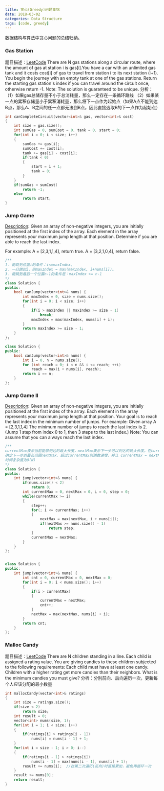 ```yaml
---
title: 贪心(Greedy)问题集锦
date: 2018-03-02
categories: Data Structure
tags: [code, greedy]
---
```

数据结构与算法中贪心问题的总结归纳。
<!--more-->

### Gas Station
题目描述：[LeetCode](https://leetcode.com/problems/gas-station/description/)
There are N gas stations along a circular route, where the amount of gas at station i is gas[i].You have a car with an unlimited gas tank and it costs cost[i] of gas to travel from station i to its next station (i+1). You begin the journey with an empty tank at one of the gas stations. Return the starting gas station's index if you can travel around the circuit once, otherwise return -1.
Note: The solution is guaranteed to be unique.
分析：（1）如果gas总储存量不小于总消耗量，那么一定存在一条循环路线
（2）如果某一点的累积存储量小于累积消耗量，那么将下一点作为起始点（如果A点不能到达B点，那么A、B之间的任一点都无法到B点，因此直接选取B的下一点作为起始点）
```cpp
int canCompleteCircuit(vector<int>& gas, vector<int>& cost) 
{
    int size = gas.size();
    int sumGas = 0, sumCost = 0, tank = 0, start = 0;
    for(int i = 0; i < size; i++)
    {
        sumGas += gas[i];
        sumCost += cost[i];
        tank += gas[i] - cost[i];
        if(tank < 0)  
        {
            start = i + 1;
            tank = 0;
        }
    }
    if(sumGas < sumCost)
        return -1;
    else
        return start;
}
```

### Jump Game
[Description](https://leetcode.com/problems/jump-game/description/): Given an array of non-negative integers, you are initially positioned at the first index of the array. Each element in the array represents your maximum jump length at that position. Determine if you are able to reach the last index.

For example:
A = [2,3,1,1,4], return true.
A = [3,2,1,0,4], return false.

```cpp
/**
1. 能跳到位置i的条件：i<=maxIndex。
2. 一旦跳到i，则maxIndex = max(maxIndex, i+nums[i])。
3. 能跳到最后一个位置n-1的条件是：maxIndex >= n-1
*/
class Solution {
public:
    bool canJump(vector<int>& nums) {
        int maxIndex = 0, size = nums.size();
        for(int i = 0; i < size; i++)
        {
            if(i > maxIndex || maxIndex >= size - 1)
                break;
            maxIndex = max(maxIndex, nums[i] + i);
        }
        return maxIndex >= size - 1; 
    }
};

class Solution {
public:
    bool canJump(vector<int>& nums) {
        int i = 0, n = nums.size();
        for (int reach = 0; i < n && i <= reach; ++i)
            reach = max(i + nums[i], reach);
        return i == n;
    }
};
```

### Jump Game II
[Description](https://leetcode.com/problems/jump-game-ii/description/): Given an array of non-negative integers, you are initially positioned at the first index of the array. Each element in the array represents your maximum jump length at that position. Your goal is to reach the last index in the minimum number of jumps.
For example: Given array A = [2,3,1,1,4]
The minimum number of jumps to reach the last index is 2. (Jump 1 step from index 0 to 1, then 3 steps to the last index.)
Note: You can assume that you can always reach the last index.

```cpp
/**
currentMax表示当前能够到达的最大长度，nextMax表示下一步可以到达的最大长度，在currentMax范围内遍历，
确定下一步的最长范围nextMax，超过currentMax则跳数递增，并让 currentMax = nextMax，继续下一轮遍历，
时间复杂度为O(N)
*/
class Solution {
public:
    int jump(vector<int>& nums) {
        if(nums.size() < 2)
            return 0;
        int currentMax = 0, nextMax = 0, i = 0, step = 0;
        while(currentMax >= i)
        {
            step++;
            for(; i <= currentMax; i++)
            {
                nextMax = max(nextMax, i + nums[i]);
                if(nextMax >= nums.size() - 1)
                    return step;
            }
            currentMax = nextMax;
        }
    }
};


class Solution {
public:
    int jump(vector<int>& nums) {
        int cnt = 0, currentMax = 0, nextMax = 0;
        for(int i = 0; i < nums.size(); i++)
        {
            if(i > currentMax)
            {
                currentMax = nextMax;
                cnt++;
            }
            nextMax = max(nextMax, nums[i] + i);
        }
        return cnt;
    }
};
```

### Malloc Candy
题目描述：[LeetCode](https://leetcode.com/problems/candy/description/)
There are N children standing in a line. Each child is assigned a rating value.
You are giving candies to these children subjected to the following requirements:
Each child must have at least one candy.
Children with a higher rating get more candies than their neighbors.
What is the minimum candies you must give?
分析：分别前向、后向遍历一次，更新每个人应该分配的最小数量
```cpp
int mallocCandy(vector<int>& ratings) 
{
    int size = ratings.size();
    if(size < 2)
        return size;
    int result = 0;
    vector<int> nums(size, 1);
    for(int i = 1; i < size; i++)
    {
        if(ratings[i] > ratings[i - 1])
            nums[i] = nums[i - 1] + 1;
    }
    for(int i = size - 1; i > 0; i--)
    {
        if(ratings[i - 1] > ratings[i])
            nums[i - 1] = max(nums[i - 1], nums[i] + 1);
        result += nums[i];  //在第二次遍历(反向)时直接累加，避免再循环一次
    }
    result += nums[0];
    return result;
}
```